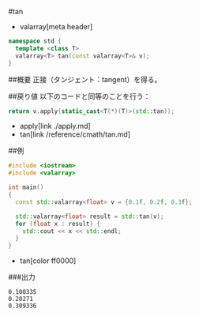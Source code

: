 #tan
* valarray[meta header]

```cpp
namespace std {
  template <class T>
  valarray<T> tan(const valarray<T>& v);
}
```

##概要
正接（タンジェント：tangent）を得る。


##戻り値
以下のコードと同等のことを行う：

```cpp
return v.apply(static_cast<T(*)(T)>(std::tan));
```
* apply[link ./apply.md]
* tan[link /reference/cmath/tan.md]


##例
```cpp
#include <iostream>
#include <valarray>

int main()
{
  const std::valarray<float> v = {0.1f, 0.2f, 0.3f};

  std::valarray<float> result = std::tan(v);
  for (float x : result) {
    std::cout << x << std::endl;
  }
}
```
* tan[color ff0000]

###出力
```
0.100335
0.20271
0.309336
```


